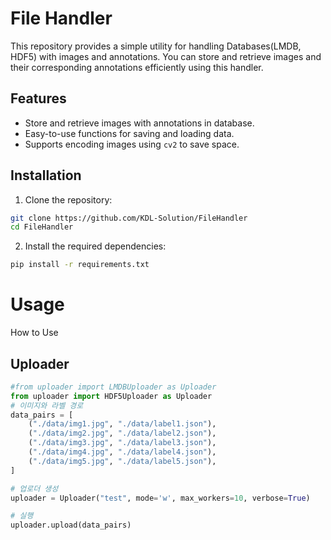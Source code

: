 # File Handler

This repository provides a simple utility for handling Databases(LMDB, HDF5) with images and annotations. You can store and retrieve images and their corresponding annotations efficiently using this handler.

## Features

- Store and retrieve images with annotations in database.
- Easy-to-use functions for saving and loading data.
- Supports encoding images using `cv2` to save space.

## Installation

1. Clone the repository:

```bash
git clone https://github.com/KDL-Solution/FileHandler
cd FileHandler
```
2. Install the required dependencies:
```bash
pip install -r requirements.txt
```

# Usage
How to Use 

## Uploader 

```python
#from uploader import LMDBUploader as Uploader
from uploader import HDF5Uploader as Uploader
# 이미지와 라벨 경로
data_pairs = [
    ("./data/img1.jpg", "./data/label1.json"),
    ("./data/img2.jpg", "./data/label2.json"),
    ("./data/img3.jpg", "./data/label3.json"),
    ("./data/img4.jpg", "./data/label4.json"),
    ("./data/img5.jpg", "./data/label5.json"),
]

# 업로더 생성
uploader = Uploader("test", mode='w', max_workers=10, verbose=True)

# 실행
uploader.upload(data_pairs)

